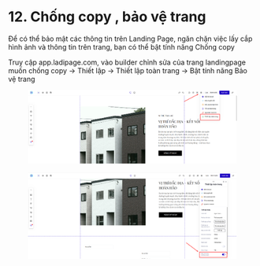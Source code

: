 # 12. Chống copy , bảo vệ trang

Để có thể bảo mật các thông tin trên Landing Page, ngăn chặn việc lấy cắp hình ảnh và thông tin trên trang, bạn có thể bật tính năng Chống copy&#x20;

Truy cập app.ladipage.com, vào  builder chỉnh sửa của trang landingpage muốn chống copy -> Thiết lập -> Thiết lập toàn trang -> Bật tính năng Bảo vệ trang

<figure><img src="../.gitbook/assets/image (7) (1) (1) (1) (1) (1) (1) (1).png" alt=""><figcaption></figcaption></figure>

<figure><img src="../.gitbook/assets/image (8) (1) (1) (1) (1) (1) (1).png" alt=""><figcaption></figcaption></figure>
